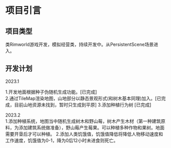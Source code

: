 # 项目引言

## **项目类型**

类Rimworld游戏开发，模拟经营类，持续开发中。从PersistentScene场景进入。

## 开发计划

2023.1

1.开发地面根据种子伪随机生成功能。\[已完成]\
2.通过TileMap渲染地图，山地部分以静态景观形式(和树木基本同理)加入。\[已完成，目前山地资源未找到，暂时只生成到平原]
3.添加种植行为树  [已完成]

2023.2  
1.添加种植系统，地图当中随机生成树木和野山莓，树木产生木材（第一种建筑原料，为添加建筑系统做准备），野山莓产生莓果。可以种植多种作物和果树。地面需要开垦后才可以种植。
2.添加人类饥饿值，饥饿值降低将降低人物移动速度和工作速度，饥饿值为0-1，降为0后12小时未进食则死亡。  
